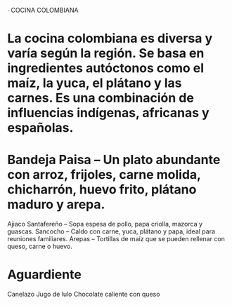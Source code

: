 · COCINA COLOMBIANA
# La cocina colombiana es diversa y varía según la región. Se basa en ingredientes autóctonos como el maíz, la yuca, el plátano y las carnes. Es una combinación de influencias indígenas, africanas y españolas.
# Bandeja Paisa – Un plato abundante con arroz, frijoles, carne molida, chicharrón, huevo frito, plátano maduro y arepa.
Ajiaco Santafereño – Sopa espesa de pollo, papa criolla, mazorca y guascas.
Sancocho – Caldo con carne, yuca, plátano y papa, ideal para reuniones familiares.
Arepas – Tortillas de maíz que se pueden rellenar con queso, carne o huevo.
# Aguardiente
Canelazo
Jugo de lulo
Chocolate caliente con queso

